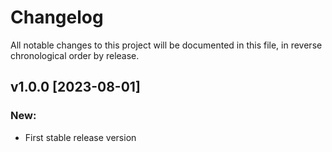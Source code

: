 # Changelog

All notable changes to this project will be documented in this file,
in reverse chronological order by release.

## v1.0.0 [2023-08-01]

### New:
* First stable release version
